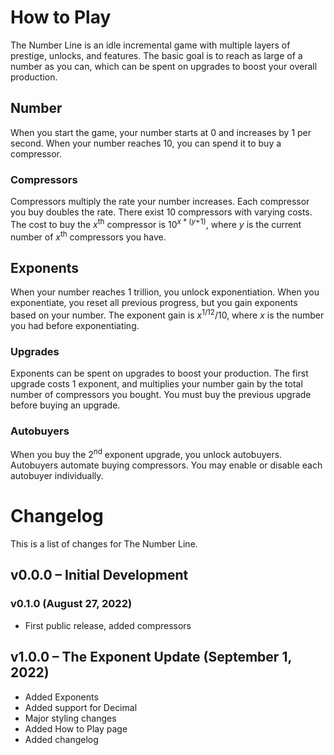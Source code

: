 # How to Play
The Number Line is an idle incremental game with multiple layers of prestige, unlocks, and features.
The basic goal is to reach as large of a number as you can, which can be spent on upgrades to boost your overall production.
## Number
When you start the game, your number starts at 0 and increases by 1 per second.
When your number reaches 10, you can spend it to buy a compressor.
### Compressors
Compressors multiply the rate your number increases. Each compressor you buy doubles the rate.
There exist 10 compressors with varying costs.
The cost to buy the <var>x</var><sup>th</sup> compressor is 10<sup><var>x</var> * (<var>y</var>+1)</sup>,
where <var>y</var> is the current number of <var>x</var><sup>th</sup> compressors you have.
## Exponents
When your number reaches 1 trillion, you unlock exponentiation. When you exponentiate, you reset all previous progress,
but you gain exponents based on your number. The exponent gain is <var>x</var><sup>1/12</sup>/10,
where <var>x</var> is the number you had before exponentiating.
### Upgrades
Exponents can be spent on upgrades to boost your production. The first upgrade costs 1 exponent,
and multiplies your number gain by the total number of compressors you bought.
You must buy the previous upgrade before buying an upgrade.
### Autobuyers
When you buy the 2<sup>nd</sup> exponent upgrade, you unlock autobuyers. Autobuyers automate buying compressors.
You may enable or disable each autobuyer individually.
# Changelog
This is a list of changes for The Number Line.
## v0.0.0 – Initial Development
### v0.1.0 (August 27, 2022)
* First public release, added compressors
## v1.0.0 – The Exponent Update (September 1, 2022)
* Added Exponents
* Added support for Decimal
* Major styling changes
* Added How to Play page
* Added changelog
